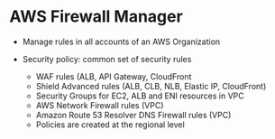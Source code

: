 # AWS Firewall Manager

- Manage rules in all accounts of an AWS Organization

- Security policy: common set of security rules
    - WAF rules (ALB, API Gateway, CloudFront
    - Shield Advanced rules (ALB, CLB, NLB, Elastic IP, CloudFront)
    - Security Groups for EC2, ALB and ENI resources in VPC
    - AWS Network Firewall rules (VPC)
    - Amazon Route 53 Resolver DNS Firewall rules (VPC)
    - Policies are created at the regional level